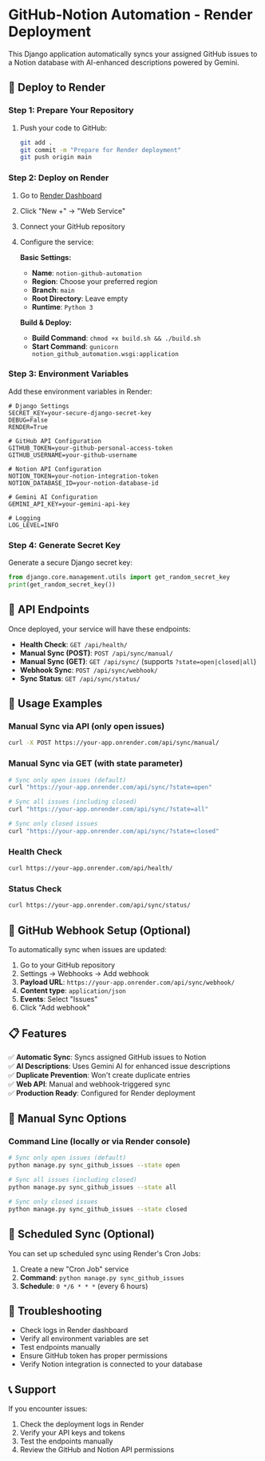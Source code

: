 # GitHub-Notion Automation - Render Deployment

This Django application automatically syncs your assigned GitHub issues to a Notion database with AI-enhanced descriptions powered by Gemini.

## 🚀 Deploy to Render

### Step 1: Prepare Your Repository

1. Push your code to GitHub:
   ```bash
   git add .
   git commit -m "Prepare for Render deployment"
   git push origin main
   ```

### Step 2: Deploy on Render

1. Go to [Render Dashboard](https://dashboard.render.com/)
2. Click "New +" → "Web Service"
3. Connect your GitHub repository
4. Configure the service:

   **Basic Settings:**
   - **Name**: `notion-github-automation`
   - **Region**: Choose your preferred region
   - **Branch**: `main`
   - **Root Directory**: Leave empty
   - **Runtime**: `Python 3`

   **Build & Deploy:**
   - **Build Command**: `chmod +x build.sh && ./build.sh`
   - **Start Command**: `gunicorn notion_github_automation.wsgi:application`

### Step 3: Environment Variables

Add these environment variables in Render:

```
# Django Settings
SECRET_KEY=your-secure-django-secret-key
DEBUG=False
RENDER=True

# GitHub API Configuration
GITHUB_TOKEN=your-github-personal-access-token
GITHUB_USERNAME=your-github-username

# Notion API Configuration
NOTION_TOKEN=your-notion-integration-token
NOTION_DATABASE_ID=your-notion-database-id

# Gemini AI Configuration
GEMINI_API_KEY=your-gemini-api-key

# Logging
LOG_LEVEL=INFO
```

### Step 4: Generate Secret Key

Generate a secure Django secret key:
```python
from django.core.management.utils import get_random_secret_key
print(get_random_secret_key())
```

## 🔧 API Endpoints

Once deployed, your service will have these endpoints:

- **Health Check**: `GET /api/health/`
- **Manual Sync (POST)**: `POST /api/sync/manual/`
- **Manual Sync (GET)**: `GET /api/sync/` (supports `?state=open|closed|all`)
- **Webhook Sync**: `POST /api/sync/webhook/`
- **Sync Status**: `GET /api/sync/status/`

## 🎯 Usage Examples

### Manual Sync via API (only open issues)
```bash
curl -X POST https://your-app.onrender.com/api/sync/manual/
```

### Manual Sync via GET (with state parameter)
```bash
# Sync only open issues (default)
curl "https://your-app.onrender.com/api/sync/?state=open"

# Sync all issues (including closed)
curl "https://your-app.onrender.com/api/sync/?state=all"

# Sync only closed issues
curl "https://your-app.onrender.com/api/sync/?state=closed"
```

### Health Check
```bash
curl https://your-app.onrender.com/api/health/
```

### Status Check
```bash
curl https://your-app.onrender.com/api/sync/status/
```

## 🔗 GitHub Webhook Setup (Optional)

To automatically sync when issues are updated:

1. Go to your GitHub repository
2. Settings → Webhooks → Add webhook
3. **Payload URL**: `https://your-app.onrender.com/api/sync/webhook/`
4. **Content type**: `application/json`
5. **Events**: Select "Issues"
6. Click "Add webhook"

## 📋 Features

✅ **Automatic Sync**: Syncs assigned GitHub issues to Notion  
✅ **AI Descriptions**: Uses Gemini AI for enhanced issue descriptions  
✅ **Duplicate Prevention**: Won't create duplicate entries  
✅ **Web API**: Manual and webhook-triggered sync  
✅ **Production Ready**: Configured for Render deployment  

## 🔄 Manual Sync Options

### Command Line (locally or via Render console)
```bash
# Sync only open issues (default)
python manage.py sync_github_issues --state open

# Sync all issues (including closed)
python manage.py sync_github_issues --state all

# Sync only closed issues
python manage.py sync_github_issues --state closed
```

## 🔄 Scheduled Sync (Optional)

You can set up scheduled sync using Render's Cron Jobs:

1. Create a new "Cron Job" service
2. **Command**: `python manage.py sync_github_issues`
3. **Schedule**: `0 */6 * * *` (every 6 hours)

## 🐛 Troubleshooting

- Check logs in Render dashboard
- Verify all environment variables are set
- Test endpoints manually
- Ensure GitHub token has proper permissions
- Verify Notion integration is connected to your database

## 📞 Support

If you encounter issues:
1. Check the deployment logs in Render
2. Verify your API keys and tokens
3. Test the endpoints manually
4. Review the GitHub and Notion API permissions
